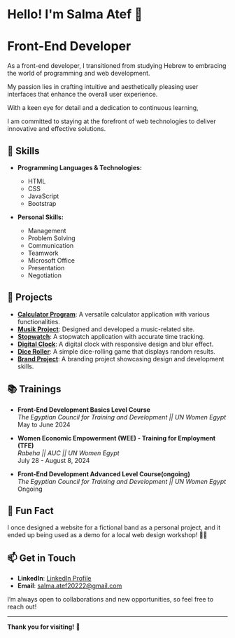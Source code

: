 # Hello! I'm Salma Atef 👋
# Front-End Developer 
As a front-end developer, I transitioned from studying Hebrew to embracing the world of programming and web development.

My passion lies in crafting intuitive and aesthetically pleasing user interfaces that enhance the overall user experience. 

With a keen eye for detail and a dedication to continuous learning,

I am committed to staying at the forefront of web technologies to deliver innovative and effective solutions.

## 🚀 Skills

- **Programming Languages & Technologies:**
  - HTML
  - CSS
  - JavaScript
  - Bootstrap

- **Personal Skills:**
  - Management
  - Problem Solving
  - Communication
  - Teamwork
  - Microsoft Office
  - Presentation
  - Negotiation

## 🌟 Projects

- **[Calculator Program]([link-to-project](https://github.com/Salma-Atef-111/Calculator-program))**: A versatile calculator application with various functionalities.
- **[Musik Project]([link-to-project](https://github.com/Salma-Atef-111/Musik-project))**: Designed and developed a music-related site.
- **[Stopwatch]([link-to-project](https://github.com/Salma-Atef-111/Stopwatch))**: A stopwatch application with accurate time tracking.
- **[Digital Clock]([link-to-project](https://github.com/Salma-Atef-111/Digital-Clock))**: A digital clock with responsive design and blur effect.
- **[Dice Roller]([link-to-project](https://github.com/Salma-Atef-111/Dice-Roller))**: A simple dice-rolling game that displays random results.
- **[Brand Project]([link-to-project](https://github.com/Salma-Atef-111/Brand-project))**: A branding project showcasing design and development skills.

## 📚 Trainings

- **Front-End Development Basics Level Course**  
  *The Egyptian Council for Training and Development || UN Women Egypt*  
  May to June 2024

- **Women Economic Empowerment (WEE) - Training for Employment (TFE)**  
  *Rabeha || AUC || UN Women Egypt*  
  July 28 - August 8, 2024

- **Front-End Development Advanced Level Course(ongoing)**  
  *The Egyptian Council for Training and Development || UN Women Egypt*  
  Ongoing

## 🌟 Fun Fact

I once designed a website for a fictional band as a personal project, and it ended up being used as a demo for a local web design workshop! 🎸🎨

## 📫 Get in Touch

- **LinkedIn**: [LinkedIn Profile](https://www.linkedin.com/in/salma-atef-317653219/)
- **Email**: [salma.atef20222@gmail.com](mailto:salma.atef20222@gmail.com)

I’m always open to collaborations and new opportunities, so feel free to reach out!

---

**Thank you for visiting!** 🌟

